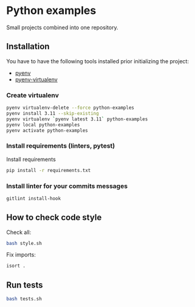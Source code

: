 # Python examples

Small projects combined into one repository.

## Installation

You have to have the following tools installed prior initializing the project:

- [pyenv](https://github.com/pyenv/pyenv)
- [pyenv-virtualenv](https://github.com/pyenv/pyenv-virtualenv)

### Create virtualenv

```bash
pyenv virtualenv-delete --force python-examples
pyenv install 3.11 --skip-existing
pyenv virtualenv `pyenv latest 3.11` python-examples
pyenv local python-examples
pyenv activate python-examples
```

### Install requirements (linters, pytest)

Install requirements
```bash
pip install -r requirements.txt
```

### Install linter for your commits messages

```bash
gitlint install-hook
```

## How to check code style

Check all:
```bash
bash style.sh
```

Fix imports:
```bash
isort .
```

## Run tests

```bash
bash tests.sh
```
